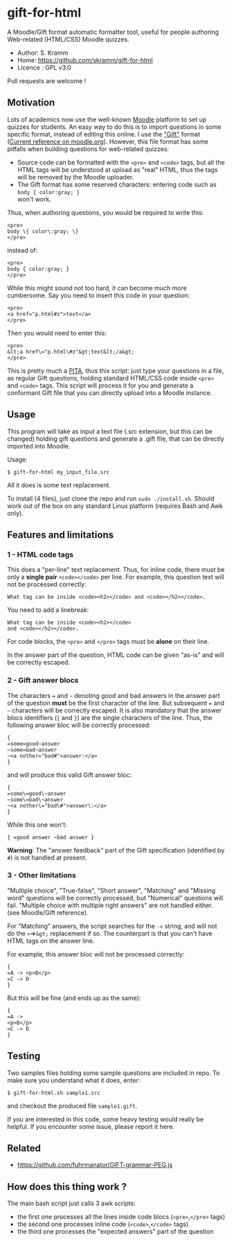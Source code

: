 # gift-for-html

A Moodle/Gift format automatic formatter tool, useful for people authoring Web-related (HTML/CSS) Moodle quizzes.

 * Author: S. Kramm
 * Home: https://github.com/skramm/gift-for-html
 * Licence : GPL v3.0

Pull requests are welcome !

## Motivation

Lots of academics now use the well-known [Moodle](https://en.wikipedia.org/wiki/Moodle) platform to set up quizzes for students.
An easy way to do this is to import questions in some specific format, instead of editing this online.
I use the ["Gift"](https://en.wikipedia.org/wiki/GIFT_(file_format))
format
([Current reference on moodle.org](https://docs.moodle.org/38/en/GIFT_format)).
However, this file format has some pitfalls when building questions for web-related quizzes:
 * Source code can be formatted with the `<pre>` and `<code>` tags, but all the HTML tags will be understood at upload as "real" HTML, thus the tags will be removed by the Moodle uploader.
 * The Gift format has some reserved characters: entering code such as<br>
`body { color:gray; }`<br>
won't work.

Thus, when authoring questions, you would be required to write this:
```
<pre>
body \{ color\:gray; \}
</pre>
```
instead of:
```
<pre>
body { color:gray; }
</pre>
```
While this might sound not too hard, it can become much more cumbersome.
Say you need to insert this code in your question:
```
<pre>
<a href="p.html#z">text</a>
</pre>
```
Then you would need to enter this:
```
<pre>
&lt;a href\="p.html\#z"&gt;text&lt;/a&gt;
</pre>
```

This is pretty much a [PITA](https://en.wiktionary.org/wiki/PITA), thus this script:
just type your questions in a file, as regular Gift questions, holding standard HTML/CSS code inside `<pre>` and `<code>` tags.
This script will process it for you and generate a conformant Gift file that you can directly upload into a Moodle instance.

## Usage
This program will take as input a text file (.src extension, but this can be changed)
holding gift questions
and generate a .gift file, that can be directly imported into Moodle.

Usage:
```
$ gift-for-html my_input_file.src
```

All it does is some text replacement.

To install (4 files), just clone the repo and run `sudo ./install.sh`.
Should work out of the box on any standard Linux platform (requires Bash and Awk only).

## Features and limitations


### 1 - HTML code tags
This does a "per-line" text replacement.
Thus, for inline code, there must be only a **single pair** `<code></code>` per line.
For example, this question text will not be processed correctly:
```
What tag can be inside <code><h2></code> and <code></h2></code>.
```
You need to add a linebreak:
```
What tag can be inside <code><h2></code>
and <code></h2></code>.
```

For code blocks, the `<pre>` and `</pre>` tags must be **alone** on their line.

In the answer part of the question, HTML code can be given "as-is" and will be correctly escaped.

### 2 - Gift answer blocs
The characters `=` and `~` denoting good and bad answers in the answer part of the question **must** be the first character of the line.
But subsequent `=` and `~` characters will be correctly escaped.
It is also mandatory that the answer blocs identifiers (`{` and `}`) are the single characters of the line.
Thus, the following answer bloc will be correctly processed:
```
{
=some=good~answer
~some=bad~answer
~<a nother="bad#">answer:</a>
}
```
and will produce this valid Gift answer bloc:
```
{
=some\=good\~answer
~some\=bad\~answer
~<a nother\="bad\#">answer\:</a>
}
```
While this one won't:
```
{ =good answer ~bad answer }
```

**Warning**: The "answer feedback" part of the Gift specification  (identified by `#`) is not handled at present.

### 3 - Other limitations

"Multiple choice", "True-false", "Short answer", "Matching" and "Missing word" questions will be correctly processed, but
"Numerical" questions will fail.
"Multiple choice with multiple right answers" are not handled either.
(see Moodle/Gift reference).

For "Matching" answers, the script searches for the `->` string, and will not do the `>`=>`&gt;` replacement if so.
The counterpart is that you can't have HTML tags on the answer line.

For example, this answer bloc will not be processed correctly:
```
{
=A -> <p>B</p>
=C -> D
}
```
But this will be fine (and ends up as the same):
```
{
=A ->
<p>B</p>
=C -> D
}
```

## Testing

Two samples files holding some sample questions are included in repo.
To make sure you understand what it does, enter:
```
$ gift-for-html.sh sample1.src
```
and checkout the produced file `sample1.gift`.

If you are interested in this code, some heavy testing would really be helpful.
If you encounter some issue, please report it here.

## Related
 * https://github.com/fuhrmanator/GIFT-grammar-PEG.js

## How does this thing work ?

The main bash script just calls 3 awk scripts:
 * the first one processes all the lines inside code blocs (`<pre>`,`</pre>` tags)
 * the second one processes inline code (`<code>`,`</code>` tags)
 * the third one processes the "expected answers" part of the question
